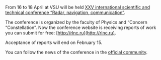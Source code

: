 From 16 to 18 April at VSU will be held [XXV international scientific and technical conference “Radar, navigation, communication”](http://rlnc.ru).

The conference is organized by the faculty of Physics and “Concern “Constellation”. Now the conference website is receiving reports of work you can submit for free: [http://rlnc.ru](http://rlnc.ru).

Acceptance of reports will end on February 15.

You can follow the news of the conference in the [official community](https://vk.com/rlncru).